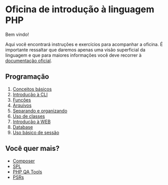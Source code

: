 # Oficina de introdução à linguagem PHP

Bem vindo!

Aqui você encontrará instruções e exercícios para acompanhar a oficina.
É importante ressaltar que daremos apenas uma visão superficial da linguagem e que
para maiores informações você deve recorrer à [documentação oficial](http://php.net).

## Programação

1. [Conceitos básicos](https://github.com/PHPSC-Training/php-intro/tree/1-basic)
1. [Introdução à CLI](https://github.com/PHPSC-Training/php-intro/tree/2-cli-intro)
1. [Funções](https://github.com/PHPSC-Training/php-intro/tree/3-functions)
1. [Arquivos](https://github.com/PHPSC-Training/php-intro/tree/4-files)
1. [Separando e organizando](https://github.com/PHPSC-Training/php-intro/tree/5-splitting)
1. [Uso de classes](https://github.com/PHPSC-Training/php-intro/tree/6-classes)
1. [Introdução à WEB](https://github.com/PHPSC-Training/php-intro/tree/7-web-intro)
1. [Database](https://github.com/PHPSC-Training/php-intro/tree/8-database)
1. [Uso básico de sessão](https://github.com/PHPSC-Training/php-intro/tree/9-login)

## Você quer mais?

- [Composer](http://getcomposer.org)
- [SPL](http://php.net/manual/en/book.spl.php)
- [PHP QA Tools](http://phpqatools.org)
- [PSRs](http://www.php-fig.org/psr)
